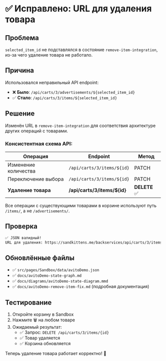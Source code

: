 # ✅ Исправлено: URL для удаления товара

## Проблема
`selected_item_id` не подставлялся в состояние `remove-item-integration`, из-за чего удаление товара не работало.

## Причина
Использовался неправильный API endpoint:
- ❌ **Было**: `/api/carts/3/advertisements/${selected_item_id}`
- ✅ **Стало**: `/api/carts/3/items/${selected_item_id}`

## Решение
Изменён URL в `remove-item-integration` для соответствия архитектуре других операций с товарами.

### Консистентная схема API:

| Операция | Endpoint | Метод |
|----------|----------|-------|
| Изменение количества | `/api/carts/3/items/${id}` | PATCH |
| Переключение выбора | `/api/carts/3/items/${id}` | PATCH |
| **Удаление товара** | **/api/carts/3/items/${id}** | **DELETE** ✅ |

Все операции с существующими товарами в корзине используют путь `/items/`, а не `/advertisements/`.

## Проверка
```bash
✅ JSON валидный!
URL для удаления: https://sandkittens.me/backservices/api/carts/3/items/${selected_item_id}
```

## Обновлённые файлы
- ✅ `src/pages/Sandbox/data/avitoDemo.json`
- ✅ `docs/avitoDemo-state-graph.md`
- ✅ `docs/diagrams/avitoDemo-state-diagram.mmd`
- ✅ `docs/avitoDemo-remove-item-fix.md` (подробная документация)

## Тестирование
1. Откройте корзину в Sandbox
2. Нажмите 🗑️ на любом товаре
3. Ожидаемый результат:
   - ✅ Запрос: `DELETE /api/carts/3/items/{id}`
   - ✅ Товар удаляется
   - ✅ Корзина обновляется

Теперь удаление товара работает корректно! 🎉
